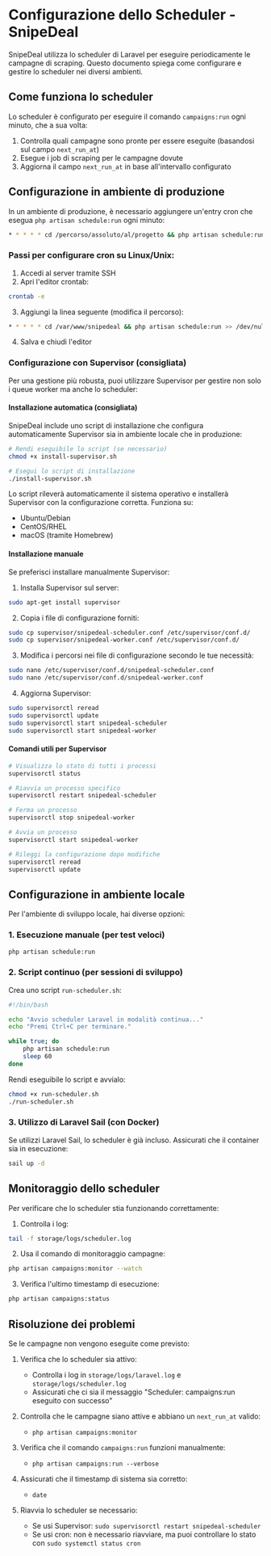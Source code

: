 # Configurazione dello Scheduler - SnipeDeal

SnipeDeal utilizza lo scheduler di Laravel per eseguire periodicamente le campagne di scraping. Questo documento spiega come configurare e gestire lo scheduler nei diversi ambienti.

## Come funziona lo scheduler

Lo scheduler è configurato per eseguire il comando `campaigns:run` ogni minuto, che a sua volta:
1. Controlla quali campagne sono pronte per essere eseguite (basandosi sul campo `next_run_at`)
2. Esegue i job di scraping per le campagne dovute
3. Aggiorna il campo `next_run_at` in base all'intervallo configurato

## Configurazione in ambiente di produzione

In un ambiente di produzione, è necessario aggiungere un'entry cron che esegua `php artisan schedule:run` ogni minuto:

```bash
* * * * * cd /percorso/assoluto/al/progetto && php artisan schedule:run >> /dev/null 2>&1
```

### Passi per configurare cron su Linux/Unix:

1. Accedi al server tramite SSH
2. Apri l'editor crontab:

```bash
crontab -e
```

3. Aggiungi la linea seguente (modifica il percorso):

```bash
* * * * * cd /var/www/snipedeal && php artisan schedule:run >> /dev/null 2>&1
```

4. Salva e chiudi l'editor

### Configurazione con Supervisor (consigliata)

Per una gestione più robusta, puoi utilizzare Supervisor per gestire non solo i queue worker ma anche lo scheduler:

#### Installazione automatica (consigliata)

SnipeDeal include uno script di installazione che configura automaticamente Supervisor sia in ambiente locale che in produzione:

```bash
# Rendi eseguibile lo script (se necessario)
chmod +x install-supervisor.sh

# Esegui lo script di installazione
./install-supervisor.sh
```

Lo script rileverà automaticamente il sistema operativo e installerà Supervisor con la configurazione corretta. Funziona su:
- Ubuntu/Debian
- CentOS/RHEL
- macOS (tramite Homebrew)

#### Installazione manuale

Se preferisci installare manualmente Supervisor:

1. Installa Supervisor sul server:

```bash
sudo apt-get install supervisor
```

2. Copia i file di configurazione forniti:

```bash
sudo cp supervisor/snipedeal-scheduler.conf /etc/supervisor/conf.d/
sudo cp supervisor/snipedeal-worker.conf /etc/supervisor/conf.d/
```

3. Modifica i percorsi nei file di configurazione secondo le tue necessità:

```bash
sudo nano /etc/supervisor/conf.d/snipedeal-scheduler.conf
sudo nano /etc/supervisor/conf.d/snipedeal-worker.conf
```

4. Aggiorna Supervisor:

```bash
sudo supervisorctl reread
sudo supervisorctl update
sudo supervisorctl start snipedeal-scheduler
sudo supervisorctl start snipedeal-worker
```

#### Comandi utili per Supervisor

```bash
# Visualizza lo stato di tutti i processi
supervisorctl status

# Riavvia un processo specifico
supervisorctl restart snipedeal-scheduler

# Ferma un processo
supervisorctl stop snipedeal-worker

# Avvia un processo
supervisorctl start snipedeal-worker

# Rileggi la configurazione dopo modifiche
supervisorctl reread
supervisorctl update
```

## Configurazione in ambiente locale

Per l'ambiente di sviluppo locale, hai diverse opzioni:

### 1. Esecuzione manuale (per test veloci)

```bash
php artisan schedule:run
```

### 2. Script continuo (per sessioni di sviluppo)

Crea uno script `run-scheduler.sh`:

```bash
#!/bin/bash

echo "Avvio scheduler Laravel in modalità continua..."
echo "Premi Ctrl+C per terminare."

while true; do
    php artisan schedule:run
    sleep 60
done
```

Rendi eseguibile lo script e avvialo:

```bash
chmod +x run-scheduler.sh
./run-scheduler.sh
```

### 3. Utilizzo di Laravel Sail (con Docker)

Se utilizzi Laravel Sail, lo scheduler è già incluso. Assicurati che il container sia in esecuzione:

```bash
sail up -d
```

## Monitoraggio dello scheduler

Per verificare che lo scheduler stia funzionando correttamente:

1. Controlla i log:

```bash
tail -f storage/logs/scheduler.log
```

2. Usa il comando di monitoraggio campagne:

```bash
php artisan campaigns:monitor --watch
```

3. Verifica l'ultimo timestamp di esecuzione:

```bash
php artisan campaigns:status
```

## Risoluzione dei problemi

Se le campagne non vengono eseguite come previsto:

1. Verifica che lo scheduler sia attivo:
   - Controlla i log in `storage/logs/laravel.log` e `storage/logs/scheduler.log`
   - Assicurati che ci sia il messaggio "Scheduler: campaigns:run eseguito con successo"

2. Controlla che le campagne siano attive e abbiano un `next_run_at` valido:
   - `php artisan campaigns:monitor`

3. Verifica che il comando `campaigns:run` funzioni manualmente:
   - `php artisan campaigns:run --verbose`

4. Assicurati che il timestamp di sistema sia corretto:
   - `date`

5. Riavvia lo scheduler se necessario:
   - Se usi Supervisor: `sudo supervisorctl restart snipedeal-scheduler`
   - Se usi cron: non è necessario riavviare, ma puoi controllare lo stato con `sudo systemctl status cron` 